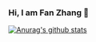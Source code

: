 ### Hi, I am Fan Zhang 👋

[![Anurag's github stats](https://github-readme-stats.vercel.app/api?username=fanzhangg)](https://github.com/anuraghazra/github-readme-stats)
